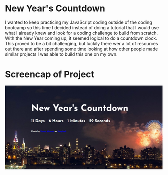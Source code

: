 # New Year's Countdown

I wanted to keep practicing my JavaScript coding outside of the coding bootcamp so this time I decided instead of doing a tutorial that I would use what I already knew and look for a coding challenge to build from scratch. With the New Year coming up, it seemed logical to do a countdown clock. This proved to be a bit challenging, but luckily there wer a lot of resources out there and after spending some time looking at how other people made similar projects I was able to build this one on my own.

# Screencap of Project

![New Year Countdown](https://raw.githubusercontent.com/mdurst365/new_year_countdown/main/assets/Capture.JPG)
